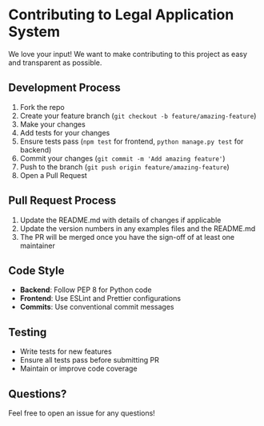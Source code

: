 # Contributing to Legal Application System

We love your input! We want to make contributing to this project as easy and transparent as possible.

## Development Process

1. Fork the repo
2. Create your feature branch (`git checkout -b feature/amazing-feature`)
3. Make your changes
4. Add tests for your changes
5. Ensure tests pass (`npm test` for frontend, `python manage.py test` for backend)
6. Commit your changes (`git commit -m 'Add amazing feature'`)
7. Push to the branch (`git push origin feature/amazing-feature`)
8. Open a Pull Request

## Pull Request Process

1. Update the README.md with details of changes if applicable
2. Update the version numbers in any examples files and the README.md
3. The PR will be merged once you have the sign-off of at least one maintainer

## Code Style

- **Backend**: Follow PEP 8 for Python code
- **Frontend**: Use ESLint and Prettier configurations
- **Commits**: Use conventional commit messages

## Testing

- Write tests for new features
- Ensure all tests pass before submitting PR
- Maintain or improve code coverage

## Questions?

Feel free to open an issue for any questions!
